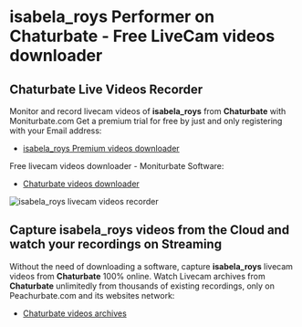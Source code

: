 # isabela_roys Performer on Chaturbate - Free LiveCam videos downloader

## Chaturbate Live Videos Recorder

Monitor and record livecam videos of **isabela_roys** from **Chaturbate** with Moniturbate.com
Get a premium trial for free by just and only registering with your Email address:
* [isabela_roys Premium videos downloader](https://moniturbate.com/request-demo-licence-key.html)

Free livecam videos downloader - Moniturbate Software:
* [Chaturbate videos downloader](https://moniturbate.com/moniturbate-download-software.html)

![isabela_roys livecam videos recorder](https://peachurnet.com/templates/moniturbate-software.png)


## Capture isabela_roys videos from the Cloud and watch your recordings on Streaming

Without the need of downloading a software, capture **isabela_roys** livecam videos from **Chaturbate** 100% online.
Watch Livecam archives from **Chaturbate** unlimitedly from thousands of existing recordings, only on Peachurbate.com and its websites network:
* [Chaturbate videos archives](https://peachurnet.com/)